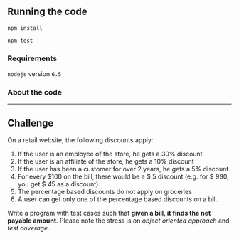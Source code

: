 ## Running the code
`npm install`

`npm test`

### Requirements
`nodejs` version `6.5`

### About the code

---

## Challenge
On a retail website, the following discounts apply:
1. If the user is an employee of the store, he gets a 30% discount
2. If the user is an affiliate of the store, he gets a 10% discount
3. If the user has been a customer for over 2 years, he gets a 5% discount
4. For every $100 on the bill, there would be a $ 5 discount (e.g. for $ 990, you get $ 45 as a discount)
5. The percentage based discounts do not apply on groceries
6. A user can get only one of the percentage based discounts on a bill.

Write a program with test cases such that **given a bill, it finds the net payable amount**. Please note the stress is on *object oriented approach* and *test coverage*.
